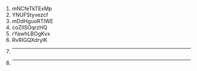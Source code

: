 1. mNCfeTkTExMp
1. YNUFStyvezcf
1. mDdHguoRTlWE
1. coZllSOqrzHQ
1. rYawhLBOgKvx
1. RvRIGQXdryIK
1. ____________
1. ____________
